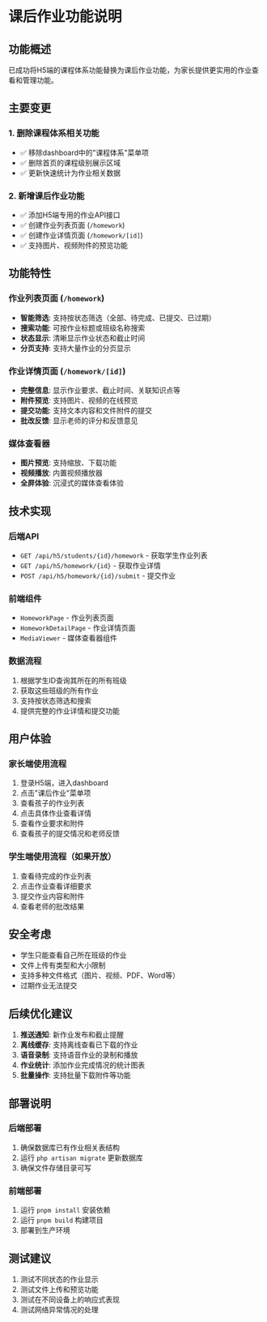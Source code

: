 # 课后作业功能说明

## 功能概述

已成功将H5端的课程体系功能替换为课后作业功能，为家长提供更实用的作业查看和管理功能。

## 主要变更

### 1. 删除课程体系相关功能
- ✅ 移除dashboard中的"课程体系"菜单项
- ✅ 删除首页的课程级别展示区域
- ✅ 更新快速统计为作业相关数据

### 2. 新增课后作业功能
- ✅ 添加H5端专用的作业API接口
- ✅ 创建作业列表页面 (`/homework`)
- ✅ 创建作业详情页面 (`/homework/[id]`)
- ✅ 支持图片、视频附件的预览功能

## 功能特性

### 作业列表页面 (`/homework`)
- **智能筛选**: 支持按状态筛选（全部、待完成、已提交、已过期）
- **搜索功能**: 可按作业标题或班级名称搜索
- **状态显示**: 清晰显示作业状态和截止时间
- **分页支持**: 支持大量作业的分页显示

### 作业详情页面 (`/homework/[id]`)
- **完整信息**: 显示作业要求、截止时间、关联知识点等
- **附件预览**: 支持图片、视频的在线预览
- **提交功能**: 支持文本内容和文件附件的提交
- **批改反馈**: 显示老师的评分和反馈意见

### 媒体查看器
- **图片预览**: 支持缩放、下载功能
- **视频播放**: 内置视频播放器
- **全屏体验**: 沉浸式的媒体查看体验

## 技术实现

### 后端API
- `GET /api/h5/students/{id}/homework` - 获取学生作业列表
- `GET /api/h5/homework/{id}` - 获取作业详情
- `POST /api/h5/homework/{id}/submit` - 提交作业

### 前端组件
- `HomeworkPage` - 作业列表页面
- `HomeworkDetailPage` - 作业详情页面
- `MediaViewer` - 媒体查看器组件

### 数据流程
1. 根据学生ID查询其所在的所有班级
2. 获取这些班级的所有作业
3. 支持按状态筛选和搜索
4. 提供完整的作业详情和提交功能

## 用户体验

### 家长端使用流程
1. 登录H5端，进入dashboard
2. 点击"课后作业"菜单项
3. 查看孩子的作业列表
4. 点击具体作业查看详情
5. 查看作业要求和附件
6. 查看孩子的提交情况和老师反馈

### 学生端使用流程（如果开放）
1. 查看待完成的作业列表
2. 点击作业查看详细要求
3. 提交作业内容和附件
4. 查看老师的批改结果

## 安全考虑

- 学生只能查看自己所在班级的作业
- 文件上传有类型和大小限制
- 支持多种文件格式（图片、视频、PDF、Word等）
- 过期作业无法提交

## 后续优化建议

1. **推送通知**: 新作业发布和截止提醒
2. **离线缓存**: 支持离线查看已下载的作业
3. **语音录制**: 支持语音作业的录制和播放
4. **作业统计**: 添加作业完成情况的统计图表
5. **批量操作**: 支持批量下载附件等功能

## 部署说明

### 后端部署
1. 确保数据库已有作业相关表结构
2. 运行 `php artisan migrate` 更新数据库
3. 确保文件存储目录可写

### 前端部署
1. 运行 `pnpm install` 安装依赖
2. 运行 `pnpm build` 构建项目
3. 部署到生产环境

## 测试建议

1. 测试不同状态的作业显示
2. 测试文件上传和预览功能
3. 测试在不同设备上的响应式表现
4. 测试网络异常情况的处理
